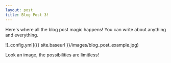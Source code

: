 ```yaml
---
layout: post
title: Blog Post 3!
---
```


Here's where all the blog post magic happens! You can write about anything and everything.

![_config.yml]({{ site.baseurl }}/images/blog_post_example.jpg)

Look an image, the possibilities are limitless!
